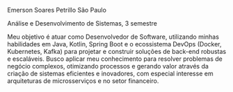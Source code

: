 Emerson Soares Petrillo
São Paulo

Análise e Desenvolvimento de Sistemas, 3 semestre

Meu objetivo é atuar como Desenvolvedor de Software, utilizando minhas habilidades em Java, Kotlin, Spring Boot e o ecossistema DevOps (Docker, Kubernetes, Kafka) para projetar e construir soluções de back-end robustas e escaláveis. Busco aplicar meu conhecimento para resolver problemas de negócio complexos, otimizando processos e gerando valor através da criação de sistemas eficientes e inovadores, com especial interesse em arquiteturas de microsserviços e no setor financeiro.
